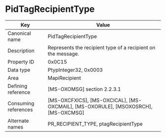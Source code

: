 # PidTagRecipientType

| Key | Value |
|---|---|
| Canonical name | PidTagRecipientType |
| Description | Represents the recipient type of a recipient on the message. |
| Property ID | 0x0C15 |
| Data type | PtypInteger32, 0x0003 |
| Area | MapiRecipient |
| Defining reference | [MS-OXOMSG] section 2.2.3.1 |
| Consuming references | [MS-OXCFXICS], [MS-OXCICAL], [MS-OXCMAIL], [MS-OXORULE], [MSOXOSRCH], [MS-OXCMSG] |
| Alternate names | PR_RECIPIENT_TYPE, ptagRecipientType |
